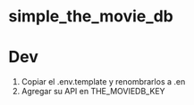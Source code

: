 # simple_the_movie_db

# Dev
1. Copiar el .env.template y renombrarlos a .en
2. Agregar su API en THE_MOVIEDB_KEY